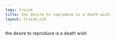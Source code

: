 ```yaml
---
tags: truism
title: the desire to reproduce is a death wish
layout: truism.njk
---
```


the desire to reproduce is a death wish